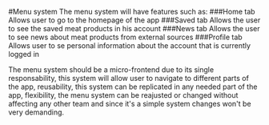 #Menu system
The menu system will have features such as:
###Home tab
Allows user to go to the homepage of the app
###Saved tab
Allows the user to see the saved meat products in his account
###News tab
Allows the user to see news about meat products from external sources
###Profile tab
Allows user to se personal information about the account that is currently logged in

The menu system should be a micro-frontend due to its single responsability, this system will allow user to navigate to different parts of the app, reusability, this system can be replicated in any needed part of the app, flexibility, the menu system can be reajusted or changed without affecting any other team and since it's a simple system changes won't be very demanding.